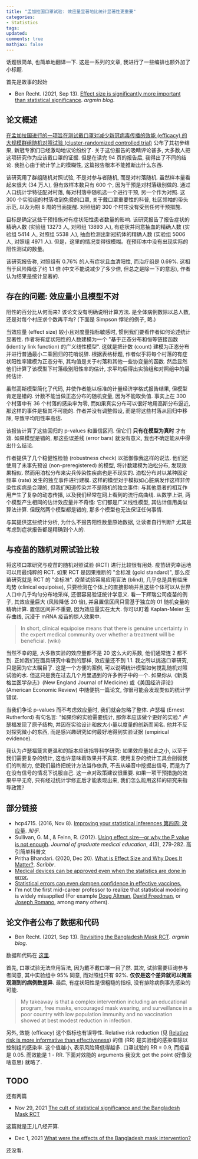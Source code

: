 ```yaml
---
title: "孟加拉国口罩试验: 效应量显著地比统计显著性更重要"
categories: 
- Statistics
tags:
updated: 
comments: true
mathjax: false
---
```


话题很简单, 也简单地翻译一下. 这是一系列的文章, 我进行了一些编排也额外加了小标题. 

首先是故事的起始

- Ben Recht. (2021, Sep 13). [Effect size is significantly more important than statistical significance](http://www.argmin.net/2021/09/13/effect-size/). *argmin blog*.

## 论文概述

[在孟加拉国进行的一项旨在测试戴口罩对减少新冠病毒传播的效能 (efficacy) 的大规模群组随机对照试验 (cluster-randomized controlled trial)](https://www.poverty-action.org/sites/default/files/publications/Mask_RCT____Symptomatic_Seropositivity_083121.pdf) 公布了其初步结果, 新冠专家们已经激动地议论纷纷了. 关于这份报告的吸睛评论甚多, 大多数人把这项研究作为应该戴口罩的证据. 但是在读完 94 页的报告后, 我得出了不同的结论. 我担心由于统计学上的模糊性, 这篇报告根本不能推断出什么东西.

<!-- more -->

该研究用了群组随机对照试验, 不是对参与者随机, 而是对村落随机. 虽然样本量看起来很大 (34 万人), 但有效样本数只有 600 个, 因为干预是对村落级别做的. 通过人口统计学特征配对村落, 每对村落中随机选一个进行干预, 另一个作为对照. 这 300 个实验组的村落收到免费的口罩, 关于戴口罩重要性的科普, 社区领袖的带头示范, 以及为期 8 周的当面提醒. 对照组的 300 个村庄没有受到任何干预措施.

目标是确定这些干预措施对有症状阳性患者数量的影响. 该研究报告了报告症状的精确人数 (实验组 13273 人, 对照组 13893 人), 有症状并同意抽血的精确人数 (实验组 5414 人, 对照组 5538 人), 抽血检测出新冠抗体的精确人数 (实验组 5006 人, 对照组 4971 人). 但是，这里的情况变得很模糊。在预印本中没有出现实际的阳性测试的数量。

该研究报告称, 对照组有 0.76% 的人有症状且血清阳性, 而治疗组是 0.69%. 这相当于风险降低了约 1.1 倍 (中文不能说减少了多少倍, 但总之是除一下的意思), 作者认为结果是统计显著的.

## 存在的问题: 效应量小且模型不对

阳性的百分比从何而来? 该论文没有明确说明计算方法. 是全体病例数除以总人数, 还是对每个村庄求个数再平均? (下面是 Simpson 悖论的例子, 略.)

当效应量 (effect size) 较小且对度量指标敏感时, 惯例我们要看作者如何论述统计显著性. 作者将有症状阳性的人数建模为一个 "基于正态分布和恒等链接函数 (identity link function) 的广义线性模型". 这就是把计数 (count) 建模为正态分布并进行普通最小二乘回归的花哨说辞. 根据表格标题, 作者似乎将每个村落的有症状阳性率建模为正态分布, 其均值是关于村落和其他一些协变量的函数. 然后显然他们计算了该模型下村落级别阳性率的估计, 求平均后得出实验组和对照组中的最终估计.

虽然高斯模型简化了代码, 并使作者能以标准的计量经济学格式报告结果, 但模型肯定是错的. 计数不能当做正态分布的随机变量, 因为不能取负值. 事实上在 300 个村落中有 36 个村落的感染率为零, 而如果真实分布可以很好地用高斯分布逼近, 那这样的事件是极其不可能的. 作者并没有调整假设, 而是将这些村落从回归中移除, 导致平均阳性率高估.

该报告计算了这些回归的 p-values 和置信区间. 但它们 **只有在模型为真时** 才有效. 如果模型是错的, 那这些误差线 (error bars) 就没有意义, 我也不确定能从中得出什么结论.

作者提供了几个稳健性检验 (robustness check) 以抵御像我这样的说法. 他们还使用了未事先预设 (non-preregistered) 的模型, 将计数建模为泊松分布, 发现效果相似. 然而用泊松分布来尖兵传染性疾病也是不现实的. 泊松分布对以某种固定频率 (rate) 发生的独立事件进行建模. 这样的模型对于模拟如心脏病发作这样非传染性疾病是合理的, 但我们知道传染并不是随机的独立事件: 与其他患者的相互作用产生了复杂的动态传播, 以及我们经常在网上看到的流行病曲线. 从数学上讲, 两个模型产生相同的估计效应量并不奇怪: 它们都是广义线性模型, 其估计值用类似算法计算. 但既然两个模型都是错的, 那多个模型也无法保证任何事情.

与其提供这些统计分析, 为什么不报告阳性数量原始数据, 让读者自行判断? 尤其是考虑到症状报告都是精确到个人的.

## 与疫苗的随机对照试验比较

将这项口罩研究与疫苗的随机对照试验 (RCT) 进行比较很有用处. 疫苗研究幸运地可以用最纯粹的 RCT. 如果 RCT 是因果推断的 "金标准 (gold standard)", 那么疫苗研究就是 RCT 的 "金标准". 疫苗试验容易应用盲法 (blind), 几乎总是具有临床均势 (clinical equipoise), 只要检测在个体上的直接影响并且这些个体可以从世界人口中几乎均匀分布地采样, 还很容易验证统计学意义. 看一下辉瑞公司疫苗的例子, 其效应量巨大 (风险降低 20 倍), 并且置信区间只需基于独立的 01 随机变量的精确计算. 置信区间并不重要, 因为效应量实在太大. 你可以盯着 Kaplan-Meier 生存曲线, 沉浸于 mRNA 疫苗的惊人效果中.

> In short, clinical equipoise means that there is genuine uncertainty in the expert medical community over whether a treatment will be beneficial. (wiki)

当然不幸的是, 大多数实验的效应量都不是 20 这么大的系数, 他们通常连 2 都不到. 正如我们在面具研究中看到的那样, 效应量还不到 1.1. 我之所以挑选口罩研究, 只是因为它太瞩目了. 这是一个方便的案例, 可以说明统计模型如何搅乱随机对照试验的水. 但这只是我在过去几个月里遇到的许多例子中的一个. 如果你从《新英格兰医学杂志》(New England Journal of Medicine) 或《美国经济评论》(American Economic Review) 中随便挑一篇论文, 你很可能会发现类似的统计学错误.

当我们争论 p-values 而不考虑效应量时, 我们就会忽略了整体. 卢瑟福 (Ernest Rutherford) 有句名言: "如果你的实验需要统计, 那你本应该做个更好的实验." 卢瑟福发现了原子结构, 并因在实验设计和放大小量以度量的创新而闻名. 他并不反对探究微小的东西, 而是感兴趣研究如何最好地得到实验证据 (empirical evidence).

我认为卢瑟福箴言更温和的版本应该指导科学研究: 如果效应量如此之小, 以至于我们需要复杂的统计, 这也许意味着效果并不真实. 使用复杂的统计工具会削弱我们的判断力, 使我们最终把统计方法当作依靠, 不去从噪音中挖掘出信号, 而是为了在没有信号的情况下说服自己. 这一点对政策建议很重要. 如果一项干预措施的效果平平无奇, 只有经过统计学修正后才能表现出来, 我们怎么能用这样的研究来指导政策?

## 部分链接

- hcp4715. (2016, Nov 8). [Improving your statistical inferences 第四周: 效应量](https://zhuanlan.zhihu.com/p/23453787). *知乎*.
- Sullivan, G. M., & Feinn, R. (2012). [Using effect size—or why the P value is not enough](https://www.ncbi.nlm.nih.gov/pmc/articles/PMC3444174/). *Journal of graduate medical education*, *4*(3), 279-282. 高引简单科普文
- Pritha Bhandari. (2020, Dec 20). [What is Effect Size and Why Does It Matter?](https://www.scribbr.com/statistics/effect-size/). *Scribbr*.
- [Medical devices can be approved even when the statistics are done in error.](https://www.wsj.com/articles/SB121867148093738861)
- [Statistical errors can even dampen confidence in effective vaccines.](https://www.statnews.com/2021/03/23/astrazeneca-may-have-used-outdated-information-in-announcing-covid19-vaccine-results/)
- I'm not the first mid-career professor to realize that statistical modeling is widely misapplied (For example [Doug Altman](https://www.bmj.com/content/308/6924/283), [David Freedman](https://www.cambridge.org/core/books/statistical-models-and-causal-inference/7CE8D4957FF6E9615AAAC4128FA8246E), or [Joseph Romano](http://home.uchicago.edu/~amshaikh/webfiles/multiplereview.pdf), among many others).

## 论文作者公布了数据和代码

- Ben Recht. (2021, Sep 13). [Revisiting the Bangladesh Mask RCT](http://www.argmin.net/2021/11/23/mask-rct-revisited/). *argmin blog*.

数据和代码在 [这里](https://gitlab.com/emily-crawford/bd-mask-rct).

首先, 口罩试验无法应用盲法, 因为戴不戴口罩一目了然. 其次, 试验需要征询参与者同意, 其中实验组中 95% 同意, 而对照组只有 92%. **仅仅是这个差异就可以掩盖观测到的病例数差异.** 最后, 有症状阳性是很粗糙的指标, 没有排除病例事先感染的可能.

> My takeaway is that a complex intervention including an educational program, free masks, encouraged mask wearing, and surveillance in a poor country with low population immunity and no vaccination showed at best modest reduction in infection.

另外, 效能 (efficacy) 这个指标也有误导性. Relative risk reduction (见 [Relative risk is more informative than effectiveness](http://www.argmin.net/2021/08/13/relative-risk/)) 的值 (RR) 是实验组的感染率除以控制组的感染率. 这个值越小, 表示风险降低得越多. 口罩试验的 RR = 0.9, 而疫苗是 0.05. 而效能是 1 - RR. 下面对效能的 arguments 我没太 get the point (好像没啥意思) 就略了.

## TODO

还有两篇

- Nov 29, 2021 [The cult of statistical significance and the Bangladesh Mask RCT](http://www.argmin.net/2021/11/29/cluster-power/)

这篇就是正儿八经开算.

- Dec 1, 2021 [What were the effects of the Bangladesh mask intervention?](http://www.argmin.net/2021/12/01/unblinding/)

还没看.
